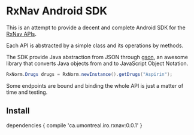 RxNav Android SDK
=================

This is an attempt to provide a decent and complete Android SDK for the
[RxNav APIs](http://rxnav.nlm.nih.gov/).

Each API is abstracted by a simple class and its operations by methods.

The SDK provide Java abstraction from JSON through
[gson](https://github.com/google-gson/google-gson), an awesome library that converts Java objects
from and to JavaScript Object Notation.

```java
RxNorm.Drugs drugs = RxNorm.newInstance().getDrugs("Aspirin");
```

Some endpoints are bound and binding the whole API is just a matter of time and testing.

Install
-------

dependencies {
    compile 'ca.umontreal.iro.rxnav:0.0.1'
}